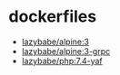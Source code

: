 # dockerfiles

- [lazybabe/alpine:3](https://github.com/lazybabe/docker/tree/master/dockerfile/alpine/3)
- [lazybabe/alpine:3-grpc](https://github.com/lazybabe/docker/tree/master/dockerfile/alpine/3-grpc)
- [lazybabe/php:7.4-yaf](https://github.com/lazybabe/docker/tree/master/dockerfile/php/7.4-yaf)
